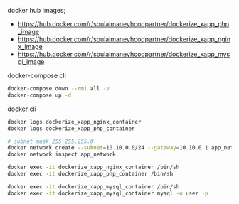 docker hub images;

- https://hub.docker.com/r/soulaimaneyhcodpartner/dockerize_xapp_php_image
- https://hub.docker.com/r/soulaimaneyhcodpartner/dockerize_xapp_nginx_image
- https://hub.docker.com/r/soulaimaneyhcodpartner/dockerize_xapp_mysql_image

docker-compose cli
```sh
docker-compose down --rmi all -v
docker-compose up -d
```

docker cli
```sh
docker logs dockerize_xapp_nginx_container
docker logs dockerize_xapp_php_container

# subnet mask 255.255.255.0
docker network create --subnet=10.10.0.0/24 --gateway=10.10.0.1 app_network
docker network inspect app_network

docker exec -it dockerize_xapp_nginx_container /bin/sh
docker exec -it dockerize_xapp_php_container /bin/sh

docker exec -it dockerize_xapp_mysql_container /bin/sh
docker exec -it dockerize_xapp_mysql_container mysql -u user -p
```
